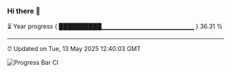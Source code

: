 ### Hi there 👋

⏳ Year progress { ██████████▁▁▁▁▁▁▁▁▁▁▁▁▁▁▁▁▁▁▁▁ } 36.31 %

---

⏰ Updated on Tue, 13 May 2025 12:40:03 GMT

![Progress Bar CI](https://github.com/liununu/liununu/workflows/Progress%20Bar%20CI/badge.svg)

